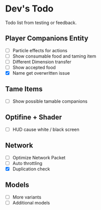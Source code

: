 # Dev's Todo

Todo list from testing or feedback.

## Player Companions Entity

- [ ] Particle effects for actions
- [ ] Show consumable food and taming item
- [ ] Different Dimension transfer
- [ ] Show accepted food
- [x] Name get overwritten issue

## Tame Items

- [ ] Show possible tamable companions

## Optifine + Shader

- [ ] HUD cause white / black screen

## Network

- [ ] Optimize Network Packet
- [ ] Auto throttling
- [x] Duplication check

## Models

- [ ] More variants
- [ ] Additional models
